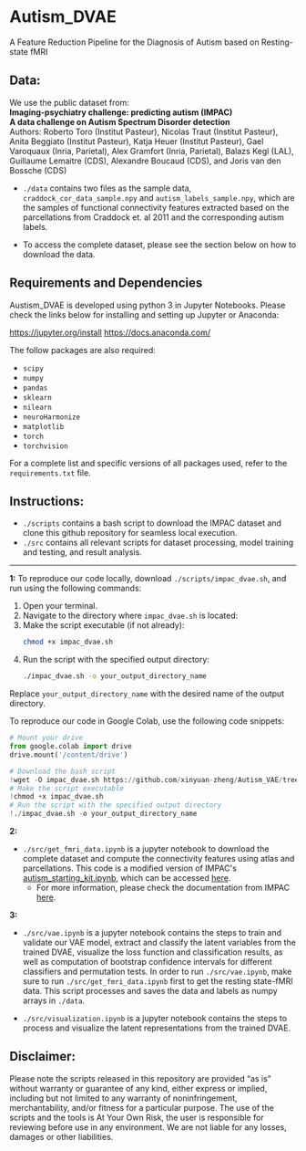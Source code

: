 # Autism_DVAE

A Feature Reduction Pipeline for the Diagnosis of Autism based on Resting-state fMRI

## Data:

We use the public dataset from: \
**Imaging-psychiatry challenge: predicting autism (IMPAC)**\
**A data challenge on Autism Spectrum Disorder detection** \
Authors: Roberto Toro (Institut Pasteur), Nicolas Traut (Institut Pasteur), Anita Beggiato (Institut Pasteur), Katja Heuer (Institut Pasteur), Gael Varoquaux (Inria, Parietal), Alex Gramfort (Inria, Parietal), Balazs Kegl (LAL), Guillaume Lemaitre (CDS), Alexandre Boucaud (CDS), and Joris van den Bossche (CDS)

- `./data` contains two files as the sample data, `craddock_cor_data_sample.npy` and `autism_labels_sample.npy`, which are the samples of functional connectivity features extracted based on the parcellations from Craddock et. al 2011 and the corresponding autism labels.

- To access the complete dataset, please see the section below on how to download the data. 

## Requirements and Dependencies

Austism_DVAE is developed using python 3 in Jupyter Notebooks.
Please check the links below for installing and setting up Jupyter or Anaconda: 

https://jupyter.org/install
https://docs.anaconda.com/

The follow packages are also required:
- `scipy`
- `numpy`
- `pandas`
- `sklearn`
- `nilearn`
- `neuroHarmonize`
- `matplotlib`
- `torch`
- `torchvision`

For a complete list and specific versions of all packages used, refer to the `requirements.txt` file.


## Instructions:

- `./scripts` contains a bash script to download the IMPAC dataset and clone this github repository for seamless local execution.
- `./src` contains all relevant scripts for dataset processing, model training and testing, and result analysis.

---

**1:** To reproduce our code locally, download `./scripts/impac_dvae.sh`, and run using the following commands:

1. Open your terminal.
2. Navigate to the directory where `impac_dvae.sh` is located:
3. Make the script executable (if not already):
   ```bash
   chmod +x impac_dvae.sh
   ```
4. Run the script with the specified output directory:
   ```bash
   ./impac_dvae.sh -o your_output_directory_name
   ```

Replace `your_output_directory_name` with the desired name of the output directory.


To reproduce our code in Google Colab, use the following code snippets:
```python 
# Mount your drive
from google.colab import drive
drive.mount('/content/drive')
```

```python
# Download the bash script
!wget -O impac_dvae.sh https://github.com/xinyuan-zheng/Autism_VAE/tree/main/scripts/impac_dvae.sh
# Make the script executable
!chmod +x impac_dvae.sh
# Run the script with the specified output directory
!./impac_dvae.sh -o your_output_directory_name 
```

**2:**
- `./src/get_fmri_data.ipynb` is a jupyter notebook to download the complete dataset and compute the connectivity features using atlas and parcellations. This code is a modified version of IMPAC's [autism_starting_kit.ipynb](https://nbviewer.org/github/ramp-kits/autism/blob/master/autism_starting_kit.ipynb), which can be accessed [here](https://nbviewer.org/github/ramp-kits/autism/blob/master/autism_starting_kit.ipynb).
   - For more information, please check the documentation from IMPAC [here](https://github.com/ramp-kits/autism).

**3:**
- `./src/vae.ipynb` is a jupyter notebook contains the steps to train and validate our VAE model, extract and classify the latent variables from the trained DVAE, visualize the loss function and classification results, as well as computation of bootstrap confidence intervals for different classifiers and permutation tests. In order to run `./src/vae.ipynb`, make sure to run `./src/get_fmri_data.ipynb` first to get the resting state-fMRI data. This script processes and saves the data and labels as numpy arrays in `./data`. 

- `./src/visualization.ipynb` is a jupyter notebook contains the steps to process and visualize the latent representations from the trained DVAE.


## Disclaimer:
Please note the scripts released in this repository are provided “as is” without warranty or guarantee of any kind, either express or implied, including but not limited to any warranty of noninfringement, merchantability, and/or fitness for a particular purpose. The use of the scripts and the tools is At Your Own Risk, the user is responsible for reviewing before use in any environment. We are not liable for any losses, damages or other liabilities.


